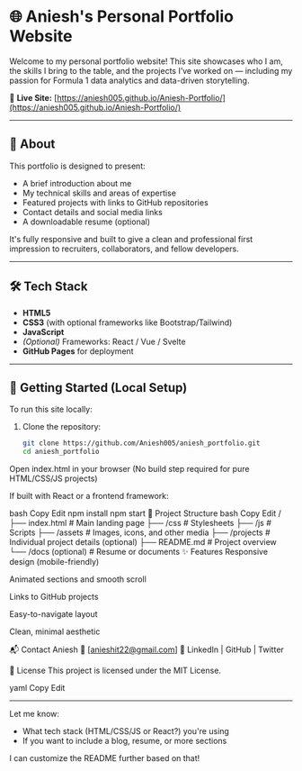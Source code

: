 # 🌐 Aniesh's Personal Portfolio Website

Welcome to my personal portfolio website! This site showcases who I am, the skills I bring to the table, and the projects I’ve worked on — including my passion for Formula 1 data analytics and data-driven storytelling.

📍 **Live Site:** [https://aniesh005.github.io/Aniesh-Portfolio/](https://aniesh005.github.io/Aniesh-Portfolio/)

---

## 🧭 About

This portfolio is designed to present:
- A brief introduction about me
- My technical skills and areas of expertise
- Featured projects with links to GitHub repositories
- Contact details and social media links
- A downloadable resume (optional)

It's fully responsive and built to give a clean and professional first impression to recruiters, collaborators, and fellow developers.

---

## 🛠 Tech Stack

- **HTML5**
- **CSS3** (with optional frameworks like Bootstrap/Tailwind)
- **JavaScript**
- *(Optional)* Frameworks: React / Vue / Svelte
- **GitHub Pages** for deployment

---

## 🚀 Getting Started (Local Setup)

To run this site locally:

1. Clone the repository:
   ```bash
   git clone https://github.com/Aniesh005/aniesh_portfolio.git
   cd aniesh_portfolio
Open index.html in your browser
(No build step required for pure HTML/CSS/JS projects)

If built with React or a frontend framework:

bash
Copy
Edit
npm install
npm start
📁 Project Structure
bash
Copy
Edit
/
├── index.html            # Main landing page
├── /css                  # Stylesheets
├── /js                   # Scripts
├── /assets               # Images, icons, and other media
├── /projects             # Individual project details (optional)
├── README.md             # Project overview
└── /docs (optional)      # Resume or documents
✨ Features
Responsive design (mobile-friendly)

Animated sections and smooth scroll

Links to GitHub projects

Easy-to-navigate layout

Clean, minimal aesthetic

📬 Contact
Aniesh
📧 [anieshit22@gmail.com]
🔗 LinkedIn | GitHub | Twitter

📄 License
This project is licensed under the MIT License.

yaml
Copy
Edit

---

Let me know:
- What tech stack (HTML/CSS/JS or React?) you're using
- If you want to include a blog, resume, or more sections

I can customize the README further based on that!
